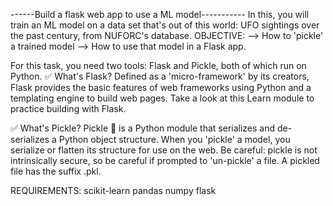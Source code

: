 ------Build a flask web app to use a ML model-----------
In this, you will train an ML model on a data set that's out of this world: UFO sightings over the past century, from NUFORC's database.
OBJECTIVE:
      -->  How to 'pickle' a trained model
      -->  How to use that model in a Flask app.
      
For this task, you need two tools: Flask and Pickle, both of which run on Python.
✅ What's Flask? Defined as a 'micro-framework' by its creators, Flask provides the basic features of web frameworks using Python and a templating engine to build web pages. Take a look at this Learn module to practice building with Flask.

✅ What's Pickle? Pickle 🥒 is a Python module that serializes and de-serializes a Python object structure. When you 'pickle' a model, you serialize or flatten its structure for use on the web. Be careful: pickle is not intrinsically secure, so be careful if prompted to 'un-pickle' a file. A pickled file has the suffix .pkl.

REQUIREMENTS:
   scikit-learn
   pandas
   numpy
   flask

